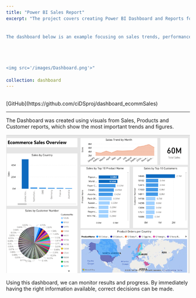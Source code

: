 ```yaml
---
title: "Power BI Sales Report"
excerpt: "The project covers creating Power BI Dashboard and Reports for analyzing sales performance and distribution across products and regions for an e-commerce dataset.


The dashboard below is an example focusing on sales trends, performance of the products and regions, and discovering the most profitable segment customers. It offers an easy way to view the most important KPI’s and results at a glance.<br/>




<img src='/images/Dashboard.png'>"

collection: dashboard
---
```


<br/>
[GitHub](https://github.com/ciDSproj/dashboard_ecommSales)

---


The Dashboard was created using visuals from Sales, Products and Customer reports, which show the most important trends and figures. 



<img src='/images/Dashboard.png'>



Using this dashboard, we can monitor results and progress. By immediately having the right information available, correct decisions can be made.